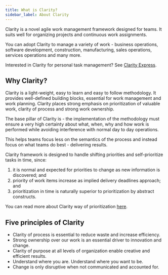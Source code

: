 ```yaml
---
title: What is Clarity?
sidebar_label: About Clarity
---
```


Clarity is a novel agile work management framework designed for teams. It suits well for organizing projects and continuous work assignments.

You can adopt Clarity to manage a variety of work - business operations, software development, construction, manufacturing, sales operations, services operations and many more.

Interested in Clarity for personal task management? See [Clarity Express](express.md).

## Why Clarity?

Clarity is a light-weight, easy to learn and easy to follow methodology. It provides well-defined building blocks, essential for work management and work planning. Clarity places strong emphasis on prioritization of valuable work, clarity of process and strong work ownership.

The base pillar of Clarity is - the implementation of the methodology must ensure a very high certainty about what, when, why and how work is performed while avoiding interference with normal day to day operations.

This helps teams focus less on the semantics of the process and instead focus on what teams do best - delivering results.

Clarity framework is designed to handle shifting priorities and self-prioritize tasks in time, since:

1. it is normal and expected for priorities to change as new information is discovered; and
2. priority of work items increase as implied delivery deadlines approach; and
3. prioritization in time is naturally superior to prioritization by abstract constructs.

You can read more about Clarity way of prioritization [here](./concepts/prioritization.md).

## Five principles of Clarity

- Clarity of process is essential to reduce waste and increase efficiency.
- Strong ownership over our work is an essential driver to innovation and change.
- Clarity of purpose at all levels of organization enable creative and efficient results.
- Understand where you are. Understand where you want to be.
- Change is only disruptive when not communicated and accounted for.
